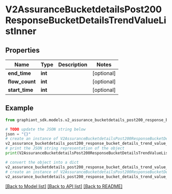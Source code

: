 # V2AssuranceBucketdetailsPost200ResponseBucketDetailsTrendValueListInner


## Properties

Name | Type | Description | Notes
------------ | ------------- | ------------- | -------------
**end_time** | **int** |  | [optional] 
**flow_count** | **int** |  | [optional] 
**start_time** | **int** |  | [optional] 

## Example

```python
from graphiant_sdk.models.v2_assurance_bucketdetails_post200_response_bucket_details_trend_value_list_inner import V2AssuranceBucketdetailsPost200ResponseBucketDetailsTrendValueListInner

# TODO update the JSON string below
json = "{}"
# create an instance of V2AssuranceBucketdetailsPost200ResponseBucketDetailsTrendValueListInner from a JSON string
v2_assurance_bucketdetails_post200_response_bucket_details_trend_value_list_inner_instance = V2AssuranceBucketdetailsPost200ResponseBucketDetailsTrendValueListInner.from_json(json)
# print the JSON string representation of the object
print(V2AssuranceBucketdetailsPost200ResponseBucketDetailsTrendValueListInner.to_json())

# convert the object into a dict
v2_assurance_bucketdetails_post200_response_bucket_details_trend_value_list_inner_dict = v2_assurance_bucketdetails_post200_response_bucket_details_trend_value_list_inner_instance.to_dict()
# create an instance of V2AssuranceBucketdetailsPost200ResponseBucketDetailsTrendValueListInner from a dict
v2_assurance_bucketdetails_post200_response_bucket_details_trend_value_list_inner_from_dict = V2AssuranceBucketdetailsPost200ResponseBucketDetailsTrendValueListInner.from_dict(v2_assurance_bucketdetails_post200_response_bucket_details_trend_value_list_inner_dict)
```
[[Back to Model list]](../README.md#documentation-for-models) [[Back to API list]](../README.md#documentation-for-api-endpoints) [[Back to README]](../README.md)


